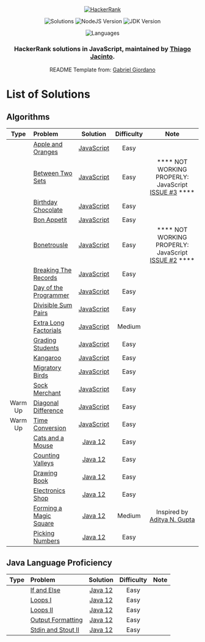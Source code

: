 <p align="center">
  <a href="https://www.hackerrank.com/gabrielgiordano">
    <img alt="HackerRank" src="https://raw.githubusercontent.com/gabrielgiordan/HackerRank/master/hacker-rank-logo.png">
  </a>

</p>
<p align="center">
  <img alt="Solutions" src="https://img.shields.io/badge/Solutions-15-blueviolet.svg?longCache=true&style=for-the-badge">
  <img alt="NodeJS Version" src="https://img.shields.io/node/v/carbon.svg?style=for-the-badge">
  <img alt="JDK Version" src="https://img.shields.io/badge/JDK-12.0-blueviolet?style=for-the-badge">
</p>

<p align="center">
  <img alt="Languages" src="https://img.shields.io/badge/Languages-JavaScript,_Java-blueviolet.svg?longCache=true&style=for-the-badge">
</p>

<h3 align="center">
  HackerRank solutions in JavaScript, maintained by <a alt="HackerRank Profile" href="https://www.hackerrank.com/thiagojacinto">Thiago Jacinto</a>.
</h3>
<p align="center">
  README Template from: <a alt="HackerRank Profile" href="https://www.github.com/gabrielgiordan/hackerrank" >Gabriel Giordano</a>
</p>
</p>

# List of Solutions
## Algorithms

| Type | Problem | Solution | Difficulty | Note |
| :--: |:------- |:--------:|:----------:|:----:|
| |[Apple and Oranges](https://www.hackerrank.com/challenges/apple-and-orange/problem)| [JavaScript](JavaScript/appleAndOrange.js) | Easy |  |
| |[Between Two Sets](https://www.hackerrank.com/challenges/between-two-sets/problem)| [JavaScript](JavaScript/betweenTwoSets.js) | Easy | **** NOT WORKING PROPERLY: JavaScript [ISSUE #3](https://github.com/thiagojacinto/hackerRank-exercises/issues/3) **** |
| |[Birthday Chocolate](https://www.hackerrank.com/challenges/birthday-chocolate/problem)| [JavaScript](JavaScript/birthdayChocolate.js) | Easy |  |
| |[Bon Appetit](https://www.hackerrank.com/challenges/bon-appetit/problem)| [JavaScript](JavaScript/bonAppetit.js) | Easy |  |
| |[Bonetrousle](https://www.hackerrank.com/challenges/bonetrousle/problem)| [JavaScript](JavaScript/bonetrousle.js) | Easy | **** NOT WORKING PROPERLY: JavaScript [ISSUE #2](https://github.com/thiagojacinto/hackerRank-exercises/issues/2) **** |
| |[Breaking The Records](https://www.hackerrank.com/challenges/breaking-the-records/problem)| [JavaScript](JavaScript/breakingTheRecords.js) | Easy |  |
| |[Day of the Programmer](https://www.hackerrank.com/challenges/day-of-the-programmer/problem)| [JavaScript](JavaScript/dayOfTheProgrammer.js) | Easy |  |
| |[Divisible Sum Pairs](https://www.hackerrank.com/challenges/divisible-sum-pairs/problem)| [JavaScript](JavaScript/divisibleSumPairs.js) | Easy |  |
| |[Extra Long Factorials](https://www.hackerrank.com/challenges/extra-long-factorials/problem)| [JavaScript](JavaScript/extraLongFactorials.js) | Medium |  |
| |[Grading Students](https://www.hackerrank.com/challenges/grading-students/problem)| [JavaScript](JavaScript/gradingStudents.js) | Easy |  |
| |[Kangaroo](https://www.hackerrank.com/challenges/kangaroo/problem)| [JavaScript](JavaScript/kangaroo.js) | Easy |  |
| |[Migratory Birds](https://www.hackerrank.com/challenges/migratory-birds/problem)| [JavaScript](JavaScript/migratoryBirds.js) | Easy |  |
| |[Sock Merchant](https://www.hackerrank.com/challenges/sock-merchant/problem)| [JavaScript](JavaScript/sockMerchant.js) | Easy |  |
|Warm Up |[Diagonal Difference](https://www.hackerrank.com/challenges/diagonal-difference/problem)| [JavaScript](JavaScript/warmUpDiagonalDifference.js) | Easy |  |
|Warm Up |[Time Conversion](https://www.hackerrank.com/challenges/time-conversion/problem)| [JavaScript](JavaScript/warmUpTimeConversion-v2) | Easy |  |
| |[Cats and a Mouse](https://www.hackerrank.com/challenges/cats-and-a-mouse/problem)| [Java 12](Java/catsAndAMouse.java) | Easy |  |
| |[Counting Valleys](https://www.hackerrank.com/challenges/counting-valleys/problem)| [Java 12](Java/countingValleys.java) | Easy |  |
| |[Drawing Book](https://www.hackerrank.com/challenges/drawing-book/problem)| [Java 12](Java/drawingBook.java) | Easy |  |
| |[Electronics Shop](https://www.hackerrank.com/challenges/electronics-shop/problem)| [Java 12](Java/electronicsShop.java) | Easy |  |
| |[Forming a Magic Square](https://www.hackerrank.com/challenges/magic-square-forming/problem)| [Java 12](Java/formingAMagicSquare.java) | Medium | Inspired by [Aditya N. Gupta](https://www.hackerrank.com/adityangt)  |
| |[Picking Numbers](https://www.hackerrank.com/challenges/picking-numbers/problem)| [Java 12](Java/pickingNumbers.java) | Easy |  |

## Java Language Proficiency

| Type | Problem | Solution | Difficulty | Note |
| :--: |:------- |:--------:|:----------:|:----:|
| |[If and Else](https://www.hackerrank.com/challenges/java-if-else/problem)| [Java 12](Java/Language-Proficiency/javaIfElse.java) | Easy |  |
| |[Loops I](https://www.hackerrank.com/challenges/java-loops/problem)| [Java 12](Java/"Language-Proficiency/javaLoops1.java) | Easy |  |
| |[Loops II](https://www.hackerrank.com/challenges/java-loops-ii/problem)| [Java 12](Java/"Language-Proficiency/javaLoops2.java) | Easy |  |
| |[Output Formatting](https://www.hackerrank.com/challenges/java-outpu-formatting/problem)| [Java 12](Java/Language-Proficiency/javaOutputFormatting.java) | Easy |  |
| |[Stdin and Stout II](https://www.hackerrank.com/challenges/java-stdin-stdout/problem)| [Java 12](Java/"Language-Proficiency/javaStdinandStdout2.java) | Easy |  |
